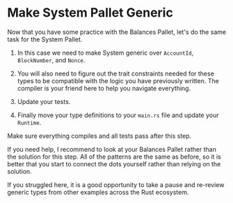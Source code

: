 # Make System Pallet Generic

Now that you have some practice with the Balances Pallet, let's do the same task for the System Pallet.

1. In this case we need to make System generic over `AccountId`, `BlockNumber`, and `Nonce`.

2. You will also need to figure out the trait constraints needed for these types to be compatible with the logic you have previously written. The compiler is your friend here to help you navigate everything.

3. Update your tests.

4. Finally move your type definitions to your `main.rs` file and update your `Runtime`.

Make sure everything compiles and all tests pass after this step.

If you need help, I recommend to look at your Balances Pallet rather than the solution for this step. All of the patterns are the same as before, so it is better that you start to connect the dots yourself rather than relying on the solution.

If you struggled here, it is a good opportunity to take a pause and re-review generic types from other examples across the Rust ecosystem.
